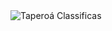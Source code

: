<img src="https://blog.pedrosilva.tech/wp-content/uploads/2025/05/logo-classificados-taperoa.png" alt="Taperoá Classificas">
